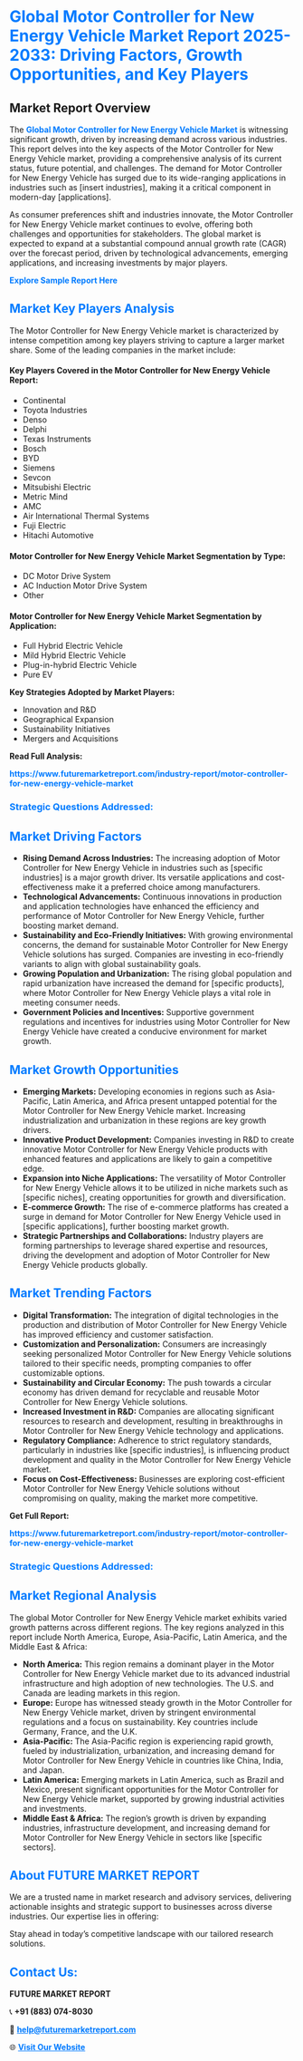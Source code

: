 <h1 style="color: #007BFF;">Global Motor Controller for New Energy Vehicle Market Report 2025-2033: Driving Factors, Growth Opportunities, and Key Players</h1>

<section id="overview">
<h2>Market Report Overview</h2>
<p>The <a href="https://www.futuremarketreport.com/industry-report/motor-controller-for-new-energy-vehicle-market" style="color: #007BFF; text-decoration: none;"><strong>Global Motor Controller for New Energy Vehicle Market</strong></a> is witnessing significant growth, driven by increasing demand across various industries. This report delves into the key aspects of the Motor Controller for New Energy Vehicle market, providing a comprehensive analysis of its current status, future potential, and challenges. The demand for Motor Controller for New Energy Vehicle has surged due to its wide-ranging applications in industries such as [insert industries], making it a critical component in modern-day [applications].</p>
<p>As consumer preferences shift and industries innovate, the Motor Controller for New Energy Vehicle market continues to evolve, offering both challenges and opportunities for stakeholders. The global market is expected to expand at a substantial compound annual growth rate (CAGR) over the forecast period, driven by technological advancements, emerging applications, and increasing investments by major players.</p>
</section>

<section id="overview">
<p><a href="https://www.futuremarketreport.com/request-sample/reportId=76493" style="color: #007BFF; text-decoration: none;"><strong>Explore Sample Report Here</strong></a></p>
</section>

<section id="key-players">
<h2 style="color: #007BFF;">Market Key Players Analysis</h2>
<p>The Motor Controller for New Energy Vehicle market is characterized by intense competition among key players striving to capture a larger market share. Some of the leading companies in the market include:</p>
<h4>Key Players Covered in the Motor Controller for New Energy Vehicle Report:</h4>
<ul><li>Continental</li><li>Toyota Industries</li><li>Denso</li><li>Delphi</li><li>Texas Instruments</li><li>Bosch</li><li>BYD</li><li>Siemens</li><li>Sevcon</li><li>Mitsubishi Electric</li><li>Metric Mind</li><li>AMC</li><li>Air International Thermal Systems</li><li>Fuji Electric</li><li>Hitachi Automotive</li></ul>
<h4>Motor Controller for New Energy Vehicle Market Segmentation by Type:</h4>
<ul><li>DC Motor Drive System</li><li>AC Induction Motor Drive System</li><li>Other</li></ul>

<h4>Motor Controller for New Energy Vehicle Market Segmentation by Application:</h4>
<ul><li>Full Hybrid Electric Vehicle</li><li>Mild Hybrid Electric Vehicle</li><li>Plug-in-hybrid Electric Vehicle</li><li>Pure EV</li></ul>
<p><strong>Key Strategies Adopted by Market Players:</strong></p>
<ul>
<li>Innovation and R&D</li>
<li>Geographical Expansion</li>
<li>Sustainability Initiatives</li>
<li>Mergers and Acquisitions</li>
</ul>
</section>

<section>
<p><strong>Read Full Analysis: </strong></p><a href="https://www.futuremarketreport.com/industry-report/motor-controller-for-new-energy-vehicle-market" style="color: #007BFF; text-decoration: none;"><strong>https://www.futuremarketreport.com/industry-report/motor-controller-for-new-energy-vehicle-market</strong></a>
<h3 style="color: #007BFF;">Strategic Questions Addressed:</h3>
</section>

<section id="driving-factors">
<h2 style="color: #007BFF;">Market Driving Factors</h2>
<ul>
<li><strong>Rising Demand Across Industries:</strong> The increasing adoption of Motor Controller for New Energy Vehicle in industries such as [specific industries] is a major growth driver. Its versatile applications and cost-effectiveness make it a preferred choice among manufacturers.</li>
<li><strong>Technological Advancements:</strong> Continuous innovations in production and application technologies have enhanced the efficiency and performance of Motor Controller for New Energy Vehicle, further boosting market demand.</li>
<li><strong>Sustainability and Eco-Friendly Initiatives:</strong> With growing environmental concerns, the demand for sustainable Motor Controller for New Energy Vehicle solutions has surged. Companies are investing in eco-friendly variants to align with global sustainability goals.</li>
<li><strong>Growing Population and Urbanization:</strong> The rising global population and rapid urbanization have increased the demand for [specific products], where Motor Controller for New Energy Vehicle plays a vital role in meeting consumer needs.</li>
<li><strong>Government Policies and Incentives:</strong> Supportive government regulations and incentives for industries using Motor Controller for New Energy Vehicle have created a conducive environment for market growth.</li>
</ul>
</section>

<section id="growth-opportunities">
<h2 style="color: #007BFF;">Market Growth Opportunities</h2>
<ul>
<li><strong>Emerging Markets:</strong> Developing economies in regions such as Asia-Pacific, Latin America, and Africa present untapped potential for the Motor Controller for New Energy Vehicle market. Increasing industrialization and urbanization in these regions are key growth drivers.</li>
<li><strong>Innovative Product Development:</strong> Companies investing in R&D to create innovative Motor Controller for New Energy Vehicle products with enhanced features and applications are likely to gain a competitive edge.</li>
<li><strong>Expansion into Niche Applications:</strong> The versatility of Motor Controller for New Energy Vehicle allows it to be utilized in niche markets such as [specific niches], creating opportunities for growth and diversification.</li>
<li><strong>E-commerce Growth:</strong> The rise of e-commerce platforms has created a surge in demand for Motor Controller for New Energy Vehicle used in [specific applications], further boosting market growth.</li>
<li><strong>Strategic Partnerships and Collaborations:</strong> Industry players are forming partnerships to leverage shared expertise and resources, driving the development and adoption of Motor Controller for New Energy Vehicle products globally.</li>
</ul>
</section>

<section id="trending-factors">
<h2 style="color: #007BFF;">Market Trending Factors</h2>
<ul>
<li><strong>Digital Transformation:</strong> The integration of digital technologies in the production and distribution of Motor Controller for New Energy Vehicle has improved efficiency and customer satisfaction.</li>
<li><strong>Customization and Personalization:</strong> Consumers are increasingly seeking personalized Motor Controller for New Energy Vehicle solutions tailored to their specific needs, prompting companies to offer customizable options.</li>
<li><strong>Sustainability and Circular Economy:</strong> The push towards a circular economy has driven demand for recyclable and reusable Motor Controller for New Energy Vehicle solutions.</li>
<li><strong>Increased Investment in R&D:</strong> Companies are allocating significant resources to research and development, resulting in breakthroughs in Motor Controller for New Energy Vehicle technology and applications.</li>
<li><strong>Regulatory Compliance:</strong> Adherence to strict regulatory standards, particularly in industries like [specific industries], is influencing product development and quality in the Motor Controller for New Energy Vehicle market.</li>
<li><strong>Focus on Cost-Effectiveness:</strong> Businesses are exploring cost-efficient Motor Controller for New Energy Vehicle solutions without compromising on quality, making the market more competitive.</li>
</ul>
</section>

<section>
<p><strong>Get Full Report: </strong></p><a href="https://www.futuremarketreport.com/industry-report/motor-controller-for-new-energy-vehicle-market" style="color: #007BFF; text-decoration: none;"><strong>https://www.futuremarketreport.com/industry-report/motor-controller-for-new-energy-vehicle-market</strong></a>
<h3 style="color: #007BFF;">Strategic Questions Addressed:</h3>
</section>


<section id="regional-analysis">
<h2 style="color: #007BFF;">Market Regional Analysis</h2>
<p>The global Motor Controller for New Energy Vehicle market exhibits varied growth patterns across different regions. The key regions analyzed in this report include North America, Europe, Asia-Pacific, Latin America, and the Middle East & Africa:</p>
<ul>
<li><strong>North America:</strong> This region remains a dominant player in the Motor Controller for New Energy Vehicle market due to its advanced industrial infrastructure and high adoption of new technologies. The U.S. and Canada are leading markets in this region.</li>
<li><strong>Europe:</strong> Europe has witnessed steady growth in the Motor Controller for New Energy Vehicle market, driven by stringent environmental regulations and a focus on sustainability. Key countries include Germany, France, and the U.K.</li>
<li><strong>Asia-Pacific:</strong> The Asia-Pacific region is experiencing rapid growth, fueled by industrialization, urbanization, and increasing demand for Motor Controller for New Energy Vehicle in countries like China, India, and Japan.</li>
<li><strong>Latin America:</strong> Emerging markets in Latin America, such as Brazil and Mexico, present significant opportunities for the Motor Controller for New Energy Vehicle market, supported by growing industrial activities and investments.</li>
<li><strong>Middle East & Africa:</strong> The region’s growth is driven by expanding industries, infrastructure development, and increasing demand for Motor Controller for New Energy Vehicle in sectors like [specific sectors].</li>
</ul>
</section>

<footer>
<h2 style="color: #007BFF;">About FUTURE MARKET REPORT</h2>
<p>We are a trusted name in market research and advisory services, delivering actionable insights and strategic support to businesses across diverse industries. Our expertise lies in offering:</p>

<p>Stay ahead in today’s competitive landscape with our tailored research solutions.</p>

<h2 style="color: #007BFF;">Contact Us:</h2>
<p><strong>FUTURE MARKET REPORT</strong></p>
<p>📞 <strong>+91 (883) 074-8030</strong></p>
<p>📧 <strong><a href="mailto:help@futuremarketreport.com" style="color: #007BFF;">help@futuremarketreport.com</a></strong></p>
<p>🌐 <strong><a href="https://www.futuremarketreport.com/" style="color: #007BFF;">Visit Our Website</a></strong></p>
</footer>